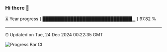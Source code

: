### Hi there 👋

⏳ Year progress { █████████████████████████████▁ } 97.82 %

---

⏰ Updated on Tue, 24 Dec 2024 00:22:35 GMT

![Progress Bar CI](https://github.com/liununu/liununu/workflows/Progress%20Bar%20CI/badge.svg)
